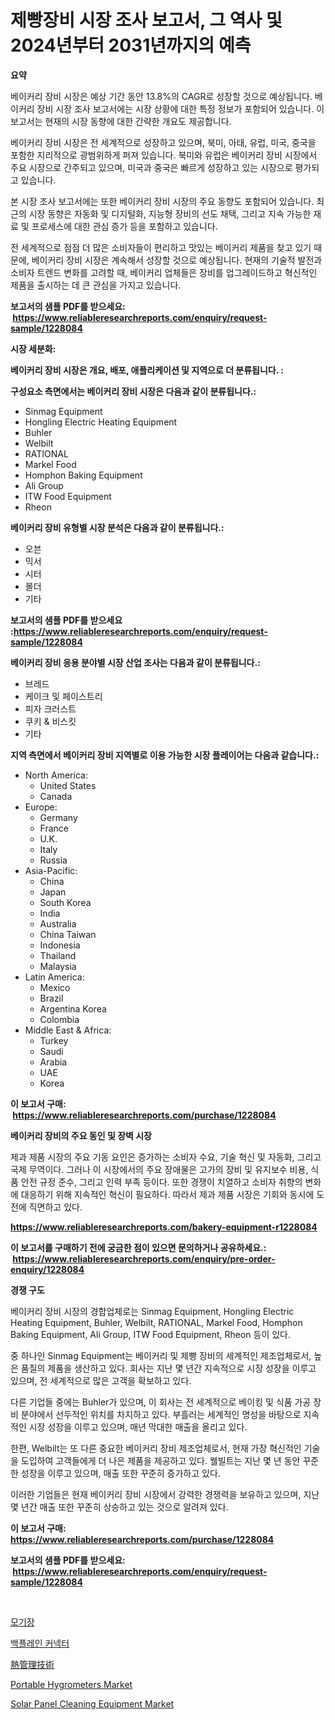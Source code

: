 <p><h1>제빵장비 시장 조사 보고서, 그 역사 및 2024년부터 2031년까지의 예측</h1></p><p><strong>요약</strong></p>
<p><p>베이커리 장비 시장은 예상 기간 동안 13.8%의 CAGR로 성장할 것으로 예상됩니다. 베이커리 장비 시장 조사 보고서에는 시장 상황에 대한 특정 정보가 포함되어 있습니다. 이 보고서는 현재의 시장 동향에 대한 간략한 개요도 제공합니다.</p><p>베이커리 장비 시장은 전 세계적으로 성장하고 있으며, 북미, 아태, 유럽, 미국, 중국을 포함한 지리적으로 광범위하게 퍼져 있습니다. 북미와 유럽은 베이커리 장비 시장에서 주요 시장으로 간주되고 있으며, 미국과 중국은 빠르게 성장하고 있는 시장으로 평가되고 있습니다.</p><p>본 시장 조사 보고서에는 또한 베이커리 장비 시장의 주요 동향도 포함되어 있습니다. 최근의 시장 동향은 자동화 및 디지털화, 지능형 장비의 선도 채택, 그리고 지속 가능한 재료 및 프로세스에 대한 관심 증가 등을 포함하고 있습니다.</p><p>전 세계적으로 점점 더 많은 소비자들이 편리하고 맛있는 베이커리 제품을 찾고 있기 때문에, 베이커리 장비 시장은 계속해서 성장할 것으로 예상됩니다. 현재의 기술적 발전과 소비자 트렌드 변화를 고려할 때, 베이커리 업체들은 장비를 업그레이드하고 혁신적인 제품을 출시하는 데 큰 관심을 가지고 있습니다.</p></p>
<p><strong>보고서의 샘플 PDF를 받으세요: &nbsp;<a href="https://www.reliableresearchreports.com/enquiry/request-sample/1228084">https://www.reliableresearchreports.com/enquiry/request-sample/1228084</a></strong></p>
<p><strong>시장 세분화:</strong></p>
<p><strong> 베이커리 장비 시장은 개요, 배포, 애플리케이션 및 지역으로 더 분류됩니다. :</strong></p>
<p><strong>구성요소 측면에서는 베이커리 장비 시장은 다음과 같이 분류됩니다.:</strong></p>
<p><ul><li>Sinmag Equipment</li><li>Hongling Electric Heating Equipment</li><li>Buhler</li><li>Welbilt</li><li>RATIONAL</li><li>Markel Food</li><li>Homphon Baking Equipment</li><li>Ali Group</li><li>ITW Food Equipment</li><li>Rheon</li></ul></p>
<p><strong> 베이커리 장비 유형별 시장 분석은 다음과 같이 분류됩니다.:</strong></p>
<p><ul><li>오븐</li><li>믹서</li><li>시터</li><li>몰더</li><li>기타</li></ul></p>
<p><strong>보고서의 샘플 PDF를 받으세요 :<a href="https://www.reliableresearchreports.com/enquiry/request-sample/1228084">https://www.reliableresearchreports.com/enquiry/request-sample/1228084</a></strong></p>
<p><strong> 베이커리 장비 응용 분야별 시장 산업 조사는 다음과 같이 분류됩니다.:</strong></p>
<p><ul><li>브레드</li><li>케이크 및 페이스트리</li><li>피자 크러스트</li><li>쿠키 & 비스킷</li><li>기타</li></ul></p>
<p><strong>지역 측면에서 베이커리 장비 지역별로 이용 가능한 시장 플레이어는 다음과 같습니다.:</strong></p>
<p><ul>
    <li>
        North America:
        <ul>
            <li>United States</li>
            <li>Canada</li>
        </ul>
    </li>
    <li>
        Europe:
        <ul>
            <li>Germany</li>
            <li>France</li>
            <li>U.K.</li>
            <li>Italy</li>
            <li>Russia</li>
        </ul>
    </li>
    <li>
        Asia-Pacific:
        <ul>
            <li>China</li>
            <li>Japan</li>
            <li>South Korea</li>
            <li>India</li>
            <li>Australia</li>
            <li>China Taiwan</li>
            <li>Indonesia</li>
            <li>Thailand</li>
            <li>Malaysia</li>
        </ul>
    </li>
    <li>
        Latin America:
        <ul>
            <li>Mexico</li>
            <li>Brazil</li>
            <li>Argentina Korea</li>
            <li>Colombia</li>
        </ul>
    </li>
    <li>
        Middle East & Africa:
        <ul>
            <li>Turkey</li>
            <li>Saudi</li>
            <li>Arabia</li>
            <li>UAE</li>
            <li>Korea</li>
        </ul>
    </li>
    </ul></p>
<p><strong>이 보고서 구매: &nbsp;<a href="https://www.reliableresearchreports.com/purchase/1228084">https://www.reliableresearchreports.com/purchase/1228084</a></strong></p>
<p><strong>베이커리 장비의 주요 동인 및 장벽 시장</strong></p>
<p><p>제과 제품 시장의 주요 기동 요인은 증가하는 소비자 수요, 기술 혁신 및 자동화, 그리고 국제 무역이다. 그러나 이 시장에서의 주요 장애물은 고가의 장비 및 유지보수 비용, 식품 안전 규정 준수, 그리고 인력 부족 등이다. 또한 경쟁이 치열하고 소비자 취향의 변화에 대응하기 위해 지속적인 혁신이 필요하다. 따라서 제과 제품 시장은 기회와 동시에 도전에 직면하고 있다.</p></p>
<p><strong><a href="https://www.reliableresearchreports.com/bakery-equipment-r1228084">https://www.reliableresearchreports.com/bakery-equipment-r1228084</a></strong></p>
<p><strong>이 보고서를 구매하기 전에 궁금한 점이 있으면 문의하거나 공유하세요.: &nbsp;<a href="https://www.reliableresearchreports.com/enquiry/pre-order-enquiry/1228084">https://www.reliableresearchreports.com/enquiry/pre-order-enquiry/1228084</a></strong></p>
<p><strong>경쟁 구도</strong></p>
<p><p>베이커리 장비 시장의 경합업체로는 Sinmag Equipment, Hongling Electric Heating Equipment, Buhler, Welbilt, RATIONAL, Markel Food, Homphon Baking Equipment, Ali Group, ITW Food Equipment, Rheon 등이 있다. </p><p>중 하나인 Sinmag Equipment는 베이커리 및 제빵 장비의 세계적인 제조업체로서, 높은 품질의 제품을 생산하고 있다. 회사는 지난 몇 년간 지속적으로 시장 성장을 이루고 있으며, 전 세계적으로 많은 고객을 확보하고 있다.</p><p>다른 기업들 중에는 Buhler가 있으며, 이 회사는 전 세계적으로 베이킹 및 식품 가공 장비 분야에서 선두적인 위치를 차지하고 있다. 부흘러는 세계적인 명성을 바탕으로 지속적인 시장 성장을 이루고 있으며, 매년 막대한 매출을 올리고 있다.</p><p>한편, Welbilt는 또 다른 중요한 베이커리 장비 제조업체로서, 현재 가장 혁신적인 기술을 도입하여 고객들에게 더 나은 제품을 제공하고 있다. 웰빌트는 지난 몇 년 동안 꾸준한 성장을 이루고 있으며, 매출 또한 꾸준히 증가하고 있다.</p><p>이러한 기업들은 현재 베이커리 장비 시장에서 강력한 경쟁력을 보유하고 있으며, 지난 몇 년간 매출 또한 꾸준히 상승하고 있는 것으로 알려져 있다.</p></p>
<p><strong>이 보고서 구매: &nbsp; <a href="https://www.reliableresearchreports.com/purchase/1228084">https://www.reliableresearchreports.com/purchase/1228084</a></strong></p>
<p><strong>보고서의 샘플 PDF를 받으세요: &nbsp;<a href="https://www.reliableresearchreports.com/enquiry/request-sample/1228084">https://www.reliableresearchreports.com/enquiry/request-sample/1228084</a></strong><strong></strong></p>
<p>&nbsp;</p>
<p><p><a href="https://medium.com/@tonyolfson67562023/2024%EB%85%84%EB%B6%80%ED%84%B0-2031%EB%85%84%EA%B9%8C%EC%A7%80-%EC%98%88%EC%83%81%EB%90%98%EB%8A%94-%EB%AA%A8%EA%B8%B0%EC%9E%A5-%EC%8B%9C%EC%9E%A5-%EB%8F%99%ED%96%A5%EA%B3%BC-%EC%8B%9C%EC%9E%A5-%EB%B6%84%EC%84%9D-c4c7ee21ed27">모기장</a></p><p><a href="https://medium.com/@evo032/%EB%B0%B1%ED%94%8C%EB%A0%88%EC%9D%B8-%EC%BB%A4%EB%84%A5%ED%84%B0-%EC%8B%9C%EC%9E%A5-%EB%8F%99%ED%96%A5-%EB%B0%8F-%EC%8B%9C%EC%9E%A5-%EB%B6%84%EC%84%9D%EC%9D%80-2024%EB%85%84%EB%B6%80%ED%84%B0-2031%EB%85%84%EA%B9%8C%EC%A7%80-%EC%98%88%EC%B8%A1%EB%90%A9%EB%8B%88%EB%8B%A4-b3cc0e868695">백플레인 커넥터</a></p><p><a href="https://medium.com/@englandlifestyle_22171/%E7%86%B1%E7%AE%A1%E7%90%86%E6%8A%80%E8%A1%93%E5%B8%82%E5%A0%B4%E3%81%AE%E5%B1%95%E6%9C%9B-%E6%A5%AD%E7%95%8C%E3%81%AE%E6%A6%82%E8%A6%81%E3%81%A8%E4%BA%88%E6%B8%AC-2024%E5%B9%B4%E3%81%8B%E3%82%892031%E5%B9%B4%E3%81%BE%E3%81%A7-2c7a7260535e">熱管理技術</a></p><p><a href="https://medium.com/@rogerkng88/portable-hygrometers-market-insight-market-trends-growth-forecasted-from-2024-to-2031-f8acc227ea5e">Portable Hygrometers Market</a></p><p><a href="https://www.linkedin.com/pulse/solar-panel-cleaning-equipmentnbspmarket-focuses-market-share-gulrf?trackingId=G3qry7twdB2HH8z38kXTtA%3D%3D">Solar Panel Cleaning Equipment Market</a></p></p>